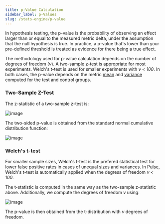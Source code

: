 ```yaml
---
title: p-Value Calculation
sidebar_label: p-Values
slug: /stats-engine/p-value
---
```


In hypothesis testing, the p-value is the probability of observing an effect larger than or equal to the measured metric delta, under the assumption that the null hypothesis is true.  In practice, a p-value that's lower than your pre-defined threshold is treated as evidence for there being a true effect.

The methodology used for p-value calculation depends on the number of degrees of freedom (*&nu;*).  A two-sample z-test is appropriate for most experiments.  Welch's t-test is used for smaller experiments with *&nu; < 100*.  In both cases, the p-value depends on the metric [mean](https://docs.statsig.com/stats-engine/metric-deltas) and [variance](https://docs.statsig.com/stats-engine/variance) computed for the test and control groups.

### Two-Sample Z-Test

The z-statistic of a two-sample z-test is:

![image](https://user-images.githubusercontent.com/90343952/168131340-d318d6e3-adce-4ede-bb91-adc2390f7107.png)


The two-sided p-value is obtained from the standard normal cumulative distribution function:

![image](https://user-images.githubusercontent.com/90343952/168123953-44b9dc83-b8cc-4edb-804a-a9b9c25b80b6.png)

### Welch's t-test

For smaller sample sizes, Welch's t-test is the prefered statistical test for lower false positive rates in cases of unequal sizes and variances.  In Pulse, Welch's t-test is automatically applied when the degress of freedom *&nu; < 100*.  

The t-statistic is computed in the same way as the two-sample z-statistic above.  Additionally, we compute the degrees of freedom *&nu;* using:

![image](https://user-images.githubusercontent.com/90343952/168124467-58a81687-95e4-4fac-905d-3782509b8c8d.png)

The p-value is then obtained from the t-distribution with *&nu;* degrees of freedom.





